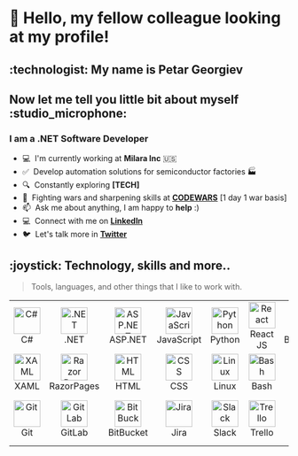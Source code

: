 <h1 align="left">👋 Hello, my fellow colleague looking at my profile!</h1>
<h2 align="left">:technologist: My name is Petar Georgiev</h2>
<h2 align="left">Now let me tell you little bit about myself :studio_microphone:</h2>
<h3 align="left">I am a .NET Software Developer</h3>

- :computer: &nbsp;I'm currently working at **Milara Inc** :us:
- :white_check_mark: &nbsp;Develop automation solutions for semiconductor factories :factory:
- :mag: &nbsp;Constantly exploring **[TECH]**
- :person_fencing: &nbsp;Fighting wars and sharpening skills at **[CODEWARS]** [1 day 1 war basis] 
- :mailbox: &nbsp;Ask me about anything, I am happy to **help** :)
- :computer: &nbsp;Connect with me on **[LinkedIn]**
- :bird: &nbsp;Let's talk more in **[Twitter]**

<h2 align="left" id="pgeorgiev-tech">:joystick: Technology, skills and more.. </h2>


> Tools, languages, and other things that I like to work with.
<table align="center">
  <tr>
  <td align="center" width="96">
      <a href="#pgeorgiev-tech">
        <img src="https://cdn.cdnlogo.com/logos/c/27/c.svg" width="48" height="48" alt="C#" />
      </a>
      <br>C#
    </td>
    <td align="center" width="96">
      <a href="#pgeorgiev-tech">
        <img src="https://avatars.githubusercontent.com/u/9141961?s=200&v=4" width="48" height="48" alt=".NET" />
      </a>
      <br>.NET
    </td>
    <td align="center" width="96">
      <a href="#pgeorgiev-tech">
        <img src="https://logodix.com/logo/1796970.png" width="48" height="48" alt="ASP.NET" />
      </a>
      <br>ASP.NET
    </td>
    <td align="center" width="96">
      <a href="#pgeorgiev-tech">
        <img src="https://upload.wikimedia.org/wikipedia/commons/thumb/9/99/Unofficial_JavaScript_logo_2.svg/1024px-Unofficial_JavaScript_logo_2.svg.png" width="48" height="48" alt="JavaScript" />
      </a>
      <br>JavaScript
    </td>
    <td align="center" width="96">
      <a href="#pgeorgiev-tech">
        <img src="https://upload.wikimedia.org/wikipedia/commons/thumb/c/c3/Python-logo-notext.svg/1200px-Python-logo-notext.svg.png" width="48" height="48" alt="Python" />
      </a>
      <br>Python
    </td>
    <td align="center" width="96">
      <a href="#pgeorgiev-tech">
        <img src="https://brandlogos.net/wp-content/uploads/2020/09/react-logo.png" width="48" height="48" alt="React" />
      </a>
      <br>React JS
    </td>
    <td align="center" width="96">
      <a href="#pgeorgiev-tech">
        <img src="https://cdn.worldvectorlogo.com/logos/bootstrap-4.svg" width="48" height="48" alt="Bootstrap" />
      </a>
      <br>Bootstrap
    </td>
    <td align="center" width="96">
      <a href="#pgeorgiev-tech">
        <img src="https://cdn.icon-icons.com/icons2/2415/PNG/512/jquery_plain_wordmark_logo_icon_146445.png" width="48" height="48" alt="jQuery" />
      </a>
      <br>jQuery
    </td>
   
  </tr>
  
  <tr>
    <td align="center" width="96">
      <a href="#pgeorgiev-tech" >
        <img src="https://user-images.githubusercontent.com/7389110/64734982-9428ad00-d4df-11e9-8677-63c6c19f141b.png" width="48" height="48" alt="XAML" />
      </a>
      <br>XAML
    </td>
    <td align="center" width="96">
      <a href="#pgeorgiev-tech" >
        <img src="https://codeopinion.com/wp-content/uploads/2018/07/Bitmap-MEDIUM_ASP.NET-Core-Logo_2colors_Square_RGB.png" width="48" height="48" alt="Razor Pages" />
      </a>
      <br>RazorPages
    </td>
    <td align="center" width="96">
      <a href="#pgeorgiev-tech" >
        <img src="https://upload.wikimedia.org/wikipedia/commons/thumb/6/61/HTML5_logo_and_wordmark.svg/512px-HTML5_logo_and_wordmark.svg.png" width="48" height="48" alt="HTML" />
      </a>
      <br>HTML
    </td>
    <td align="center" width="96">
      <a href="#pgeorgiev-tech" >
        <img src="https://upload.wikimedia.org/wikipedia/commons/thumb/6/62/CSS3_logo.svg/512px-CSS3_logo.svg.png" width="48" height="48" alt="CSS" />
      </a>
      <br>CSS
    </td>
    <td align="center" width="96">
      <a href="#pgeorgiev-tech" >
        <img src="https://camo.githubusercontent.com/d7574156c7a1844d3c2907bae0e76254cca759290c08e08a6ef2bd7543c8c0ca/68747470733a2f2f692e6962622e636f2f737331374b47302f63376238313133323437666563643833626439623565643562643366333464352d72656d6f766562672d707265766965772e706e67" width="48" height="48" alt="Linux" />
      </a>
      <br>Linux
    </td>
    <td align="center" width="96">
      <a href="#pgeorgiev-tech">
        <img src="https://bashlogo.com/img/symbol/png/full_colored_dark.png" width="48" height="48" alt="Bash" />
      </a>
      <br>Bash
    </td>
    <td align="center" width="96">
      <a href="#pgeorgiev-tech">
        <img src="https://iconape.com/wp-content/png_logo_vector/cib-flask.png" width="48" height="48" alt="Flask" />
      </a>
      <br>Flask
    </td>
    <td align="center" width="96">
      <a href="#pgeorgiev-tech">
        <img src="https://lh4.googleusercontent.com/-6gf_yd529XI/T4YAnmVXdZI/AAAAAAAAAMM/ynE72aTC8kA/s256/AutoIt%2520Icon%2520Template.png" width="48" height="48" alt="Flask" />
      </a>
      <br>AutoIt
    </td>
  </tr>
   <tr>
    <td align="center" width="96">
      <a href="#pgeorgiev-tech" >
        <img src="https://upload.wikimedia.org/wikipedia/commons/thumb/3/3f/Git_icon.svg/1200px-Git_icon.svg.png" width="48" height="48" alt="Git" />
      </a>
      <br>Git
    </td>
    <td align="center" width="96">
      <a href="#pgeorgiev-tech" >
        <img src="https://cdn.icon-icons.com/icons2/2415/PNG/512/gitlab_original_logo_icon_146503.png" width="48" height="48" alt="GitLab" />
      </a>
      <br>GitLab
    </td>
    <td align="center" width="96">
      <a href="#pgeorgiev-tech" >
        <img src="https://cdn.worldvectorlogo.com/logos/bitbucket-icon.svg" width="48" height="48" alt="BitBucket" />
      </a>
      <br>BitBucket
    </td>
    <td align="center" width="96">
      <a href="#pgeorgiev-tech" >
        <img src="https://cdn.worldvectorlogo.com/logos/jira-1.svg" width="48" height="48" alt="Jira" />
      </a>
      <br>Jira
    </td>
    <td align="center" width="96">
      <a href="#pgeorgiev-tech" >
        <img src="https://exchange.icinga.com/seffparker/icinga2-slack-notification/logo" width="48" height="48" alt="Slack" />
        </a>
      <br>Slack
    </td>
    <td align="center" width="96">
      <a href="#pgeorgiev-tech" >
        <img src="https://cdn.worldvectorlogo.com/logos/trello.svg" width="48" height="48" alt="Trello" />
      </a>
      <br>Trello
    </td>
    <td align="center" width="96">
      <a href="#pgeorgiev-tech" >
        <img src="https://upload.wikimedia.org/wikipedia/commons/4/45/Notion_app_logo.png" width="48" height="48" alt="Notion" />
      </a>
      <br>Notion
    </td>
    <td align="center" width="96"> 
      <a href="#pgeorgiev-tech" >
        <img src="https://cloud.githubusercontent.com/assets/2475572/4743290/2dcf20cc-5a26-11e4-89fb-62b861e5b29c.png" width="48" height="48" alt="Code Wars" />
      </a>
      <br>Code Wars
    </td>
  </tr>
    
</table>

[linkedin]: https://www.linkedin.com/in/petar-georgiev-867b661ab/ "LinkedIn"
[twitter]: https://twitter.com/pgeorgiev4 "Twitter"
[codewars]: https://www.codewars.com/users/ptangra "CodeWars"
<!---
ptangra/ptangra is a ✨ special ✨ repository because its `README.md` (this file) appears on your GitHub profile.
You can click the Preview link to take a look at your changes.
--->
